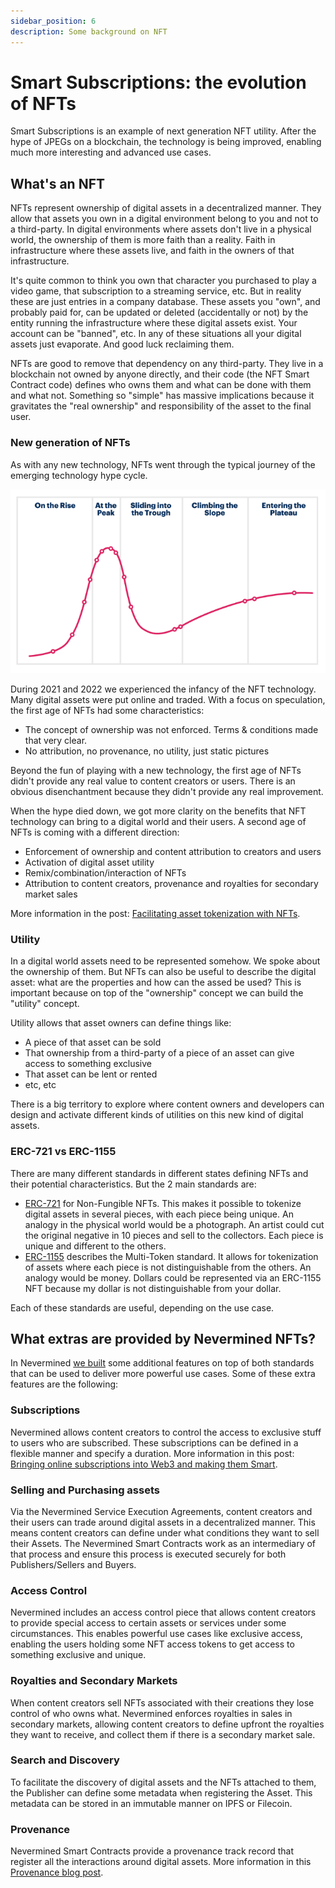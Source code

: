 ```yaml
---
sidebar_position: 6
description: Some background on NFT
---
```


# Smart Subscriptions: the evolution of NFTs

Smart Subscriptions is an example of next generation NFT utility. After the hype of JPEGs on a blockchain, the technology is being improved, enabling much more interesting and advanced use cases. 

## What's an NFT

NFTs represent ownership of digital assets in a decentralized manner. They allow that assets you own in a digital environment belong to you and not to a third-party.
In digital environments where assets don't live in a physical world, the ownership of them is more faith than a reality. Faith in infrastructure where these assets live, and faith in the owners of that infrastructure.

It's quite common to think you own that character you purchased to play a video game, that subscription to a streaming service, etc. But in reality these are just entries in a company database. These assets you "own", and probably paid for, can be updated or deleted (accidentally or not) by the entity running the infrastructure where these digital assets exist. Your account can be "banned", etc. In any of these situations all your digital assets just evaporate. And good luck reclaiming them.

NFTs are good to remove that dependency on any third-party. They live in a blockchain not owned by anyone directly, and their code (the NFT Smart Contract code) defines who owns them and what can be done with them and what not. Something so "simple" has massive implications because it gravitates the "real ownership" and responsibility of the asset to the final user.

### New generation of NFTs

As with any new technology, NFTs went through the typical journey of the emerging technology hype cycle.

![Emerging Technologies Hype Cycle](../images/hype_cycle.png)

During 2021 and 2022 we experienced the infancy of the NFT technology. Many digital assets were put online and traded. With a focus on speculation, the first age of NFTs had some characteristics:

* The concept of ownership was not enforced. Terms & conditions made that very clear.
* No attribution, no provenance, no utility, just static pictures

Beyond the fun of playing with a new technology, the first age of NFTs didn't provide any real value to content creators or users. There is an obvious disenchantment because they didn't provide any real improvement.

When the hype died down, we got more clarity on the benefits that NFT technology can bring to a digital world and their users. A second age of NFTs is coming with a different direction:

* Enforcement of ownership and content attribution to creators and users
* Activation of digital asset utility
* Remix/combination/interaction of NFTs
* Attribution to content creators, provenance and royalties for secondary market sales

More information in the post: [Facilitating asset tokenization with NFTs](https://medium.com/nevermined-io/facilitating-asset-tokenization-with-nfts-3f725bfd51e2).

### Utility

In a digital world assets need to be represented somehow. We spoke about the ownership of them. But NFTs can also be useful to describe the digital asset: what are the properties and how can the assed be used? This is important because on top of the "ownership" concept we can build the "utility" concept. 

Utility allows that asset owners can define things like:

* A piece of that asset can be sold
* That ownership from a third-party of a piece of an asset can give access to something exclusive
* That asset can be lent or rented
* etc, etc

There is a big territory to explore where content owners and developers can design and activate different kinds of utilities on this new kind of digital assets.

### ERC-721 vs ERC-1155

There are many different standards in different states defining NFTs and their potential characteristics. But the 2 main standards are:

* [ERC-721](https://ethereum.org/en/developers/docs/standards/tokens/erc-721/) for Non-Fungible NFTs. This makes it possible to tokenize digital assets in several pieces, with  each piece being unique. An analogy in the physical world would be a photograph. An artist could cut the original negative in 10 pieces and sell to the collectors. Each piece is unique and different to the others.
* [ERC-1155](https://ethereum.org/en/developers/docs/standards/tokens/erc-1155/) describes the Multi-Token standard. It allows for tokenization of assets where each piece is not distinguishable from the others. An analogy would be money. Dollars could be represented via an ERC-1155 NFT because my dollar is not distinguishable from your dollar.

Each of these standards are useful, depending on the use case. 

## What extras are provided by Nevermined NFTs?

In Nevermined [we built](https://github.com/nevermined-io/contracts/tree/master/contracts/token) some additional features on top of both standards that can be used to deliver more powerful use cases.
Some of these extra features are the following:

### Subscriptions

Nevermined allows content creators to control the access to exclusive stuff to users who are subscribed. These subscriptions can be defined in a flexible manner and specify a duration. More information in this post: [Bringing online subscriptions into Web3 and making them Smart](https://medium.com/nevermined-io/bringing-online-subscriptions-into-web3-with-nfts-5fc2e9570122).

### Selling and Purchasing assets

Via the Nevermined Service Execution Agreements, content creators and their users can trade around digital assets in a decentralized manner. This means content creators can define under what conditions they want to sell their Assets. The Nevermined Smart Contracts work as an intermediary of that process and ensure this process is executed securely for both Publishers/Sellers and Buyers.

### Access Control

Nevermined includes an access control piece that allows content creators to provide special access to certain assets or services under some circumstances. This enables powerful use cases like exclusive access, enabling the users holding some NFT access tokens to get access to something exclusive and unique.

### Royalties and Secondary Markets

When content creators sell NFTs associated with their creations they lose control of who owns what. Nevermined enforces royalties in sales in secondary markets, allowing content creators to define upfront the royalties they want to receive, and collect them if there is a secondary market sale.

### Search and Discovery

To facilitate the discovery of digital assets and the NFTs attached to them, the Publisher can define some metadata when registering the Asset. This metadata can be stored in an immutable manner on IPFS or Filecoin.

### Provenance

Nevermined Smart Contracts provide a provenance track record that register all the interactions around digital assets. More information in this [Provenance blog post](https://medium.com/nevermined-io/provenance-everything-has-a-story-behind-1275e3693d3f).

